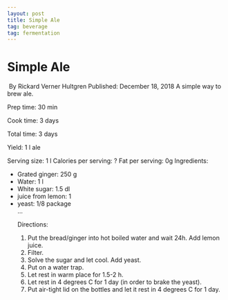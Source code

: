 ```yaml
---
layout: post
title: Simple Ale
tag: beverage
tag: fermentation
---
```

<div xmlns:v="http://rdf.data-vocabulary.org/#" typeof="v:Recipe">
   <h1 property="v:name">Simple Ale</h1>
   <img src="apple-pie.jpg" rel="v:photo" alt="" />
   By <span property="v:author">Rickard Verner Hultgren</span>
   Published: <span property="v:published" content="2009-11-05">December 18, 2018</span>
   <span property="v:summary">A simple way to brew ale.</span>
   <p>Prep time: <span property="v:prepTime" content="PT30M">30 min</span></p>
   <p>Cook time: <span property="v:cookTime" content="PT1H">3 days</span></p>
   <p>Total time: <span property="v:totalTime" content="PT1H30M">3 days</span></p>
   <p>Yield: <span property="v:yield">1 l ale</span></p>
   <span rel="v:nutrition">
      <span typeof="v:Nutrition"> 
        Serving size: <span property="v:servingSize">1 l</span>
        Calories per serving: <span property="v:calories">?</span>
        Fat per serving: <span property="v:fat">0g</span> 
      </span>
   </span>
   Ingredients: 
   <ul>
   <li rel="v:ingredient">
      <span typeof="v:RecipeIngredient"> 
         Grated <span property="v:name">ginger</span>:   
         <span property="v:amount">250 g</span> 
     </span>   
   </li>
   <li rel="v:ingredient">
      <span typeof="v:RecipeIngredient"> 
         <span property="v:name">Water</span>:   
         <span property="v:amount">1 l</span>  
      </span>   
   </li>  
   <li rel="v:ingredient">
      <span typeof="v:RecipeIngredient"> 
         <span property="v:name">White sugar</span>:   
         <span property="v:amount">1.5 dl</span>  
      </span>   
   </li>  
   <li rel="v:ingredient">
      <span typeof="v:RecipeIngredient"> 
         juice from <span property="v:name">lemon</span>:   
         <span property="v:amount">1</span>  
      </span>   
   </li>  
   <li rel="v:ingredient">
      <span typeof="v:RecipeIngredient"> 
         <span property="v:name">yeast</span>:   
         <span property="v:amount">1/8 package</span>  
      </span>   
   </li>  
   ...
 
   Directions:
   <ol property="v:instructions">
<li>Put the bread/ginger into hot boiled water and wait 24h. Add lemon juice.</li>
<li>Filter.</li>
<li>Solve the sugar and let cool. Add yeast.</li>
<li>Put on a water trap.</li>
<li>Let rest in warm place for 1.5-2 h.</li>
<li>Let rest in 4 degrees C for 1 day (in order to brake the yeast).</li>
<li>Put air-tight lid on the bottles and let it rest in 4 degrees C for 1 day.</li>
   </ol>
</div>
